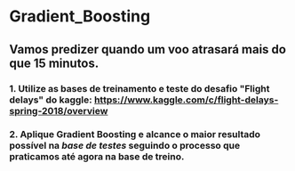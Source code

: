 # Gradient_Boosting

## Vamos predizer quando um voo atrasará mais do que 15 minutos.
### 1. Utilize as bases de treinamento e teste do desafio "Flight delays" do kaggle: https://www.kaggle.com/c/flight-delays-spring-2018/overview
### 2. Aplique Gradient Boosting e alcance o maior resultado possível na *base de testes* seguindo o processo que praticamos até agora na base de treino.
